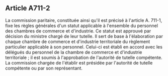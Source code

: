 Article A711-2
----
La commission paritaire, constituée ainsi qu'il est précisé à l'article A.
711-1, fixe les règles générales d'un statut applicable à l'ensemble du
personnel des chambres de commerce et d'industrie. Ce statut est approuvé par
décision du ministre chargé de leur tutelle. Il sert de base à l'élaboration par
chaque chambre de commerce et d'industrie territoriale du règlement particulier
applicable à son personnel. Celui-ci est établi en accord avec les délégués du
personnel de la chambre de commerce et d'industrie territoriale ; il est soumis
à l'approbation de l'autorité de tutelle compétente. La commission chargée de
l'établir est présidée par l'autorité de tutelle compétente ou par son
représentant.

